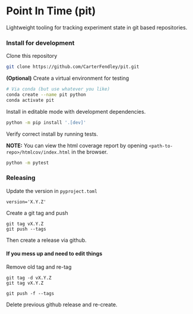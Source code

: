 # Point In Time (pit)

Lightweight tooling for tracking experiment state in git based repositories.

### Install for development

Clone this repository

```bash
git clone https://github.com/CarterFendley/pit.git
```

**(Optional)** Create a virtual environment for testing
```bash
# Via conda (but use whatever you like)
conda create --name pit python
conda activate pit
```

Install in editable mode with development dependencies.
```bash
python -m pip install '.[dev]'
```

Verify correct install by running tests.

**NOTE:** You can view the html coverage report by opening `<path-to-repo>/htmlcov/index.html` in the browser.

```bash
python -m pytest
```

### Releasing

Update the version in `pyproject.toml`
```
version='X.Y.Z'
```

Create a git tag and push
```
git tag vX.Y.Z
git push --tags
```

Then create a release via github.

#### If you mess up and need to edit things

Remove old tag and re-tag
```
git tag -d vX.Y.Z
git tag vX.Y.Z

git push -f --tags
```

Delete previous github release and re-create.